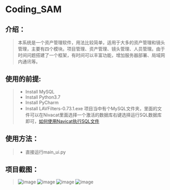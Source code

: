 # Coding_SAM
## 介绍：
>本系统是一个资产管理软件，用法比较简单，适用于大多的资产管理和镜头管理，主要有四个模块。项目管理、资产管理、镜头管理、人员管理。由于时间问题搭建了一个框架，有时间可以丰富功能，增加服务器部署、局域网内通讯等。
## 使用的前提:
>* Install MySQL
>* Install Python3.7
>* Install PyCharm
>* Install LAVFilters-0.73.1.exe
>项目当中有个MySQL文件夹，里面的文件可以在Nivacat里面选择一个激活的数据库右键选择运行SQL数据库即可，[如何使用Navicat执行SQL文件](https://jingyan.baidu.com/article/3f16e00334f6842591c103f1.html)
## 使用方法：
>* 直接运行main_ui.py
## 项目截图：
>![image](https://github.com/Qinjiaxin/Coding_SAM/blob/master/Screenshot/Main_ui.png)
>![image](https://github.com/Qinjiaxin/Coding_SAM/blob/master/Screenshot/project.png)
>![image](https://github.com/Qinjiaxin/Coding_SAM/blob/master/Screenshot/projectInfor.png)
>![image](https://github.com/Qinjiaxin/Coding_SAM/blob/master/Screenshot/projectInfor1.png)
